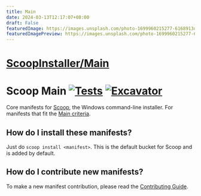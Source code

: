 ```yaml
---
title: Main
date: 2024-03-13T12:17:07+08:00
draft: False
featuredImage: https://images.unsplash.com/photo-1699960215277-6168913dd180?ixid=M3w0NjAwMjJ8MHwxfHJhbmRvbXx8fHx8fHx8fDE3MTAzMDMyODl8&ixlib=rb-4.0.3
featuredImagePreview: https://images.unsplash.com/photo-1699960215277-6168913dd180?ixid=M3w0NjAwMjJ8MHwxfHJhbmRvbXx8fHx8fHx8fDE3MTAzMDMyODl8&ixlib=rb-4.0.3
---
```


# [ScoopInstaller/Main](https://github.com/ScoopInstaller/Main)

# Scoop Main [![Tests](https://github.com/ScoopInstaller/Main/actions/workflows/ci.yml/badge.svg)](https://github.com/ScoopInstaller/Main/actions/workflows/ci.yml) [![Excavator](https://github.com/ScoopInstaller/Main/actions/workflows/excavator.yml/badge.svg)](https://github.com/ScoopInstaller/Main/actions/workflows/excavator.yml)

Core manifests for [Scoop](https://scoop.sh), the Windows command-line installer. For manifests that fit the [Main criteria](https://github.com/ScoopInstaller/Scoop/wiki/Criteria-for-including-apps-in-the-main-bucket).

How do I install these manifests?
---------------------------------

Just do `scoop install <manifest>`. This is the default bucket for Scoop and is added by default.

How do I contribute new manifests?
----------------------------------

To make a new manifest contribution, please read the [Contributing Guide](https://github.com/ScoopInstaller/.github/blob/main/.github/CONTRIBUTING.md).

